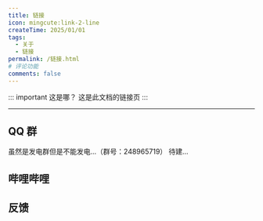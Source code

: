 ```yaml
---
title: 链接
icon: mingcute:link-2-line
createTime: 2025/01/01
tags:
  - 关于
  - 链接
permalink: /链接.html
# 评论功能
comments: false
---
```


::: important 这是哪？
这是此文档的链接页
:::

---

## <Icon name="mingcute:qq-fill" color="currentColor" /> QQ 群

<LinkCard title="发电 1 群" icon="mingcute:qq-fill" href="https://qm.qq.com/q/K3Lqokpdm0">
    虽然是发电群但是不能发电...（群号：248965719）
</LinkCard>

<LinkCard title="发电 2 群" icon="mingcute:qq-fill" href="">
    待建...
</LinkCard>

## <Icon name="mingcute:bilibili-fill" color="currentColor" /> 哔哩哔哩

<LinkCard title="YOU MING 柚明" icon="https://image.youming.us.kg/ym-ys.png" href="https://space.bilibili.com/1337092956">
</LinkCard>

<LinkCard title="某团一笑" icon="https://image.youming.us.kg/tx-2-ys.png" href="https://space.bilibili.com/3493093632379150">
</LinkCard>

<LinkCard title="Afly-dream" icon="https://image.youming.us.kg/tx-3-ys.png" href="https://space.bilibili.com/1364066451">
</LinkCard>

## <Icon name="mingcute:mail-open-line" color="currentColor" /> 反馈

<LinkCard title="反馈" icon="" href="">
</LinkCard>

